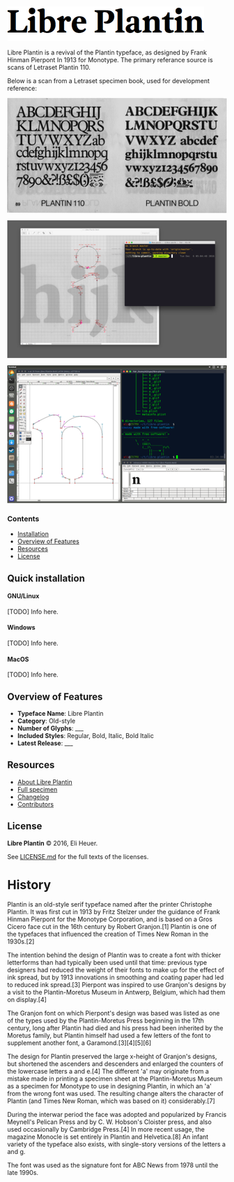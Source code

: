 ![Sample Image](/documentation/sample.png)

Libre Plantin is a revival of the Plantin typeface, as designed by Frank Hinman Pierpont In 1913 for Monotype. The primary referance source is scans of Letraset Plantin 110. 

Below is a scan from a Letraset specimen book, used for development reference:

![Sample Image](/reference/letraset-specimen-110-bold-web.jpg)

![Sample Image](/documentation/screenshots/screenshot-from-2016-12-06-002.png)

![Sample Image](/documentation/screenshots/screenshot-from-2016-12-06-001.png)

### Contents

* [Installation](#installation)
* [Overview of Features](#overview-of-features)
* [Resources](#resources)
* [License](#license)

## Quick installation

#### GNU/Linux
[TODO] Info here. 

#### Windows
[TODO] Info here. 

#### MacOS
[TODO] Info here. 

## Overview of Features

- **Typeface Name**: Libre Plantin
- **Category**: Old-style
- **Number of Glyphs**: ___
- **Included Styles**: Regular, Bold, Italic, Bold Italic
- **Latest Release**: ___

## Resources
* [About Libre Plantin](docs/ABOUT.md)
* [Full specimen](http://link)
* [Changelog](CHANGELOG.md)
* [Contributors](docs/CONTRIBUTORS.md)

## License

**Libre Plantin** &copy; 2016, Eli Heuer.

See [LICENSE.md](https://github.com/eliheuer/libre-plantin/LICENSE.md) for the full texts of the licenses.

# History
Plantin is an old-style serif typeface named after the printer Christophe Plantin. It was first cut in 1913 by Fritz Stelzer under the guidance of Frank Hinman Pierpont for the Monotype Corporation, and is based on a Gros Cicero face cut in the 16th century by Robert Granjon.[1] Plantin is one of the typefaces that influenced the creation of Times New Roman in the 1930s.[2]

The intention behind the design of Plantin was to create a font with thicker letterforms than had typically been used until that time: previous type designers had reduced the weight of their fonts to make up for the effect of ink spread, but by 1913 innovations in smoothing and coating paper had led to reduced ink spread.[3] Pierpont was inspired to use Granjon's designs by a visit to the Plantin-Moretus Museum in Antwerp, Belgium, which had them on display.[4]

The Granjon font on which Pierpont's design was based was listed as one of the types used by the Plantin-Moretus Press beginning in the 17th century, long after Plantin had died and his press had been inherited by the Moretus family, but Plantin himself had used a few letters of the font to supplement another font, a Garamond.[3][4][5][6]

The design for Plantin preserved the large x-height of Granjon's designs, but shortened the ascenders and descenders and enlarged the counters of the lowercase letters a and e.[4] The different 'a' may originate from a mistake made in printing a specimen sheet at the Plantin-Moretus Museum as a specimen for Monotype to use in designing Plantin, in which an 'a' from the wrong font was used. The resulting change alters the character of Plantin (and Times New Roman, which was based on it) considerably.[7]

During the interwar period the face was adopted and popularized by Francis Meynell's Pelican Press and by C. W. Hobson's Cloister press, and also used occasionally by Cambridge Press.[4] In more recent usage, the magazine Monocle is set entirely in Plantin and Helvetica.[8] An infant variety of the typeface also exists, with single-story versions of the letters a and g.

The font was used as the signature font for ABC News from 1978 until the late 1990s.
